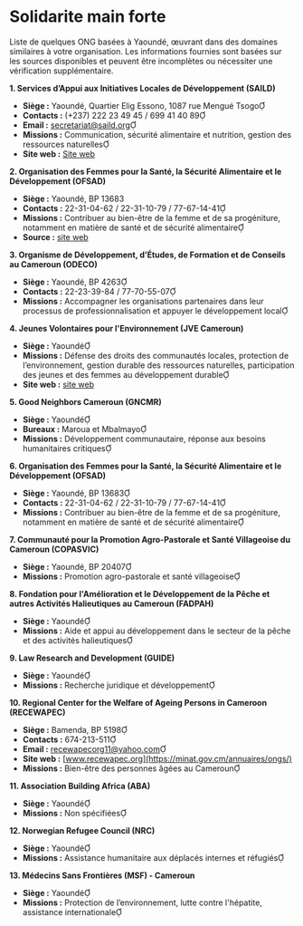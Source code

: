 # Solidarite main forte

Liste de quelques ONG basées à Yaoundé, œuvrant dans des domaines similaires à votre organisation. Les informations fournies sont basées sur les sources disponibles et peuvent être incomplètes ou nécessiter une vérification supplémentaire.

**1. Services d’Appui aux Initiatives Locales de Développement (SAILD)**
- **Siège :** Yaoundé, Quartier Elig Essono, 1087 rue Mengué Tsogo
- **Contacts :** (+237) 222 23 49 45 / 699 41 40 89
- **Email :** secretariat@saild.org
- **Missions :** Communication, sécurité alimentaire et nutrition, gestion des ressources naturelles
- **Site web :** [Site web](https://www.saild.org/)

**2. Organisation des Femmes pour la Santé, la Sécurité Alimentaire et le Développement (OFSAD)**
- **Siège :** Yaoundé, BP 13683
- **Contacts :** 22-31-04-62 / 22-31-10-79 / 77-67-14-41
- **Missions :** Contribuer au bien-être de la femme et de sa progéniture, notamment en matière de santé et de sécurité alimentaire
- **Source :** [site web](https://yomboa.com/place/organisation-des-femmes-pour-la-sante-la-securite-alimentaire-et-le-developpement/)

**3. Organisme de Développement, d’Études, de Formation et de Conseils au Cameroun (ODECO)**
- **Siège :** Yaoundé, BP 4263
- **Contacts :** 22-23-39-84 / 77-70-55-07
- **Missions :** Accompagner les organisations partenaires dans leur processus de professionnalisation et appuyer le développement local

**4. Jeunes Volontaires pour l'Environnement (JVE Cameroun)**
- **Siège :** Yaoundé
- **Missions :** Défense des droits des communautés locales, protection de l’environnement, gestion durable des ressources naturelles, participation des jeunes et des femmes au développement durable
- **Site web :** [site web](https://jvecameroun.org/?utm_source=chatgpt.com)

**5. Good Neighbors Cameroun (GNCMR)**
- **Siège :** Yaoundé
- **Bureaux :** Maroua et Mbalmayo
- **Missions :** Développement communautaire, réponse aux besoins humanitaires critiques

**6. Organisation des Femmes pour la Santé, la Sécurité Alimentaire et le Développement (OFSAD)**
- **Siège :** Yaoundé, BP 13683
- **Contacts :** 22-31-04-62 / 22-31-10-79 / 77-67-14-41
- **Missions :** Contribuer au bien-être de la femme et de sa progéniture, notamment en matière de santé et de sécurité alimentaire

**7. Communauté pour la Promotion Agro-Pastorale et Santé Villageoise du Cameroun (COPASVIC)**
- **Siège :** Yaoundé, BP 20407
- **Missions :** Promotion agro-pastorale et santé villageoise

**8. Fondation pour l'Amélioration et le Développement de la Pêche et autres Activités Halieutiques au Cameroun (FADPAH)**
- **Siège :** Yaoundé
- **Missions :** Aide et appui au développement dans le secteur de la pêche et des activités halieutiques

**9. Law Research and Development (GUIDE)**
- **Siège :** Yaoundé
- **Missions :** Recherche juridique et développement

**10. Regional Center for the Welfare of Ageing Persons in Cameroon (RECEWAPEC)**
- **Siège :** Bamenda, BP 5198
- **Contacts :** 674-213-511
- **Email :** recewapecorg11@yahoo.com
- **Site web :** [www.recewapec.org](https://minat.gov.cm/annuaires/ongs/)
- **Missions :** Bien-être des personnes âgées au Cameroun

**11. Association Building Africa (ABA)**
- **Siège :** Yaoundé
- **Missions :** Non spécifiées

**12. Norwegian Refugee Council (NRC)**
- **Siège :** Yaoundé
- **Missions :** Assistance humanitaire aux déplacés internes et réfugiés

**13. Médecins Sans Frontières (MSF) - Cameroun**
- **Siège :** Yaoundé
- **Missions :** Protection de l’environnement, lutte contre l'hépatite, assistance internationale
